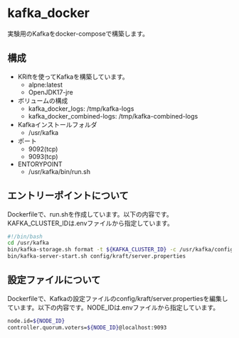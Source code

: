 # kafka_docker
実験用のKafkaをdocker-composeで構築します。

## 構成  
- KRiftを使ってKafkaを構築しています。
  - alpne:latest
  - OpenJDK17-jre
- ボリュームの構成
  - kafka_docker_logs: /tmp/kafka-logs
  - kafka_docker_combined-logs: /tmp/kafka-combined-logs
- Kafkaインストールフォルダ
  - /usr/kafka
- ポート
  - 9092(tcp)
  - 9093(tcp)
- ENTORYPOINT
  - /usr/kafka/bin/run.sh

## エントリーポイントについて
Dockerfileで、run.shを作成しています。以下の内容です。KAFKA_CLUSTER_IDは.envファイルから指定しています。
```sh
#!/bin/bash
cd /usr/kafka
bin/kafka-storage.sh format -t ${KAFKA_CLUSTER_ID} -c /usr/kafka/config/kraft/server.properties
bin/kafka-server-start.sh config/kraft/server.properties
```

## 設定ファイルについて
Dockerfileで、Kafkaの設定ファイルのconfig/kraft/server.propertiesを編集しています。以下の内容です。NODE_IDは.envファイルから指定しています。
```sh
node.id=${NODE_ID}
controller.quorum.voters=${NODE_ID}@localhost:9093
```

